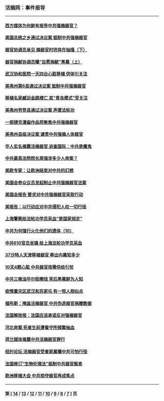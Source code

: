 ### 活摘网：事件报导
---
#### [西方媒体为何鲜有报导中共强摘器官？](../../pages/nf5877/n12932034.md?05150430) 
#### [美国总统之乡通过决议案 抵制中共强摘器官](../../pages/nf5877/n12908242.md?05150430) 
#### [器官协调员亲见 摘器官时供体在抽搐（下）](../../pages/nf5877/n12898622.md?05150430) 
#### [器官捐献协调员曝“自愿捐献”黑幕（上）](../../pages/nf5877/n12878830.md?05150430) 
#### [武汉协和医院一天四台心脏移植 供体引关注](../../pages/nf5877/n12863175.md?05150430) 
#### [美弗州第6县通过决议案 抵制中共强摘器官](../../pages/nf5877/n12805218.md?05150430) 
#### [移植名家臧运金跳楼亡 其“青岛模式”受关注](../../pages/nf5877/n12803746.md?05150430) 
#### [美弗州劳登县通过决议案 声援法轮功](../../pages/nf5877/n12785715.md?05150430) 
#### [一部捷克漫画作品将聚焦中共强摘器官](../../pages/nf5877/n12785954.md?05150430) 
#### [美弗州县级决议案 谴责中共强摘人体器官](../../pages/nf5877/n12721290.md?05150430) 
#### [华人实名揭露活摘器官 追查国际：中共是魔鬼](../../pages/nf5877/n12691724.md?05150430) 
#### [中共最高法院院长周强涉多少人命案？](../../pages/nf5877/n12678074.md?05150430) 
#### [美欧专家：让欧洲结束对中共的幻想](../../pages/nf5877/n12652921.md?05150430) 
#### [美国会参众议员发起制止中共强摘器官法案](../../pages/nf5877/n12627668.md?05150430) 
#### [美国会报告 要求对中共强摘器官采取行动](../../pages/nf5877/n12448233.md?05150430) 
#### [美报告：以行动应对中共侵犯人权一切行径](../../pages/nf5877/n12443204.md?05150430) 
#### [上海警察给法轮功学员采血“是国家规定”](../../pages/nf5877/n12371027.md?05150430) 
#### [中共为何强行火化他们的遗体（10）](../../pages/nf5877/n12352363.md?05150430) 
#### [中共610官员坐镇 给上海法轮功学员采血](../../pages/nf5877/n12350295.md?05150430) 
#### [37沙特人天津移植器官 牵出内幕知多少](../../pages/nf5877/n12338586.md?05150430) 
#### [10天4颗心脏 中共器官按需供给引忧](../../pages/nf5877/n12326366.md?05150430) 
#### [中共三桶油华尔街圈钱 背后黑幕鲜为人知](../../pages/nf5877/n12249199.md?05150430) 
#### [疫情重灾区武汉和苏家屯 有一惊人相似点](../../pages/nf5877/n12150824.md?05150430) 
#### [福布斯：掩盖活摘器官 中共伪造器官捐赠数据](../../pages/nf5877/n11669316.md?05150430) 
#### [法国解放报：法国应该承诺反对强摘器官](../../pages/nf5877/n11597772.md?05150430) 
#### [河北命案 死者生前遭看守所频繁抽血](../../pages/nf5877/n11594995.md?05150430) 
#### [荷兰媒体揭露中共活摘器官罪行](../../pages/nf5877/n11574020.md?05150430) 
#### [纽约论坛 活摘器官受害家属曝中共可怕行径](../../pages/nf5877/n11547913.md?05150430) 
#### [法国修订“生物伦理法”抵制中共器官贩卖](../../pages/nf5877/n11545564.md?05150430) 
#### [欧洲移植大会 中共掠夺器官再成焦点](../../pages/nf5877/n11538883.md?05150430) 

---
#### 第 [ [14](./14.md?05150430) / [13](./13.md?05150430) / [12](./12.md?05150430) / [11](./11.md?05150430) / [10](./10.md?05150430) / [9](./9.md?05150430) / [8](./8.md?05150430) / [7](./7.md?05150430) ] 页
